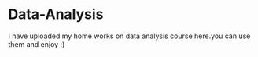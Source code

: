 # Data-Analysis
I have uploaded my home works on data analysis course here.you can use them and enjoy :)
